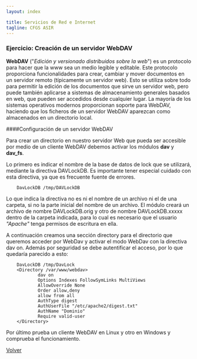 ```yaml
---
layout: index

title: Servicios de Red e Internet
tagline: CFGS ASIR
---
```

### Ejercicio: Creación de un servidor WebDAV

**WebDAV** ("*Edición y versionado distribuidos sobre la web*") es un protocolo para hacer que la www sea un medio legible y editable. Este protocolo proporciona funcionalidades para crear, cambiar y mover documentos en un servidor remoto (típicamente un servidor web). Esto se utiliza sobre todo para permitir la edición de los documentos que sirve un servidor web, pero puede también aplicarse a sistemas de almacenamiento generales basados en web, que pueden ser accedidos desde cualquier lugar. La mayoría de los sistemas operativos modernos proporcionan soporte para WebDAV, haciendo que los ficheros de un servidor WebDAV aparezcan como almacenados en un directorio local.

####Configuración de un servidor WebDAV

Para crear un directorio en nuestro servidor Web que pueda ser accesible por medio de un cliente WebDAV debemos activar los módulos **dav** y **dav_fs**.

Lo primero es indicar el nombre de la base de datos de lock que se utilizará, mediante la directiva DAVLockDB. Es importante tener especial cuidado con esta directiva, ya que es frecuente fuente de errores.

        DavLockDB /tmp/DAVLockDB

Lo que indica la directiva no es ni el nombre de un archivo ni el de una carpeta, si no la parte inicial del nombre de un archivo. El módulo creará un archivo de nombre DAVLockDB.orig y otro de nombre DAVLockDB.xxxxx dentro de la carpeta indicada, para lo cual es necesario que el usuario *"Apache"* tenga permisos de escritura en ella.

A continuación creamos una sección directory para el directorio que queremos acceder por WebDav y activar el modo WebDav con la directiva dav on. Además por seguridad se debe autentificar el acceso, por lo que quedaría parecido a esto:

        DavLockDB /tmp/DavLock
        <Directory /var/www/webdav>
                dav on
                Options Indexes FollowSymLinks MultiViews
                AllowOverride None
                Order allow,deny
                allow from all
                AuthType digest
                AuthUserFile "/etc/apache2/digest.txt"
                AuthName "Dominio"
                Require valid-user
        </Directory>

Por último prueba un cliente WebDAV en Linux y otro en Windows y comprueba el funcionamiento.

[Volver](index)
